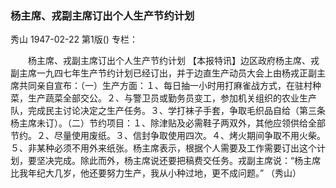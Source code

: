 ### 杨主席、戎副主席订出个人生产节约计划
秀山
1947-02-22
第1版()
专栏：

　　杨主席、戎副主席订出个人生产节约计划
    【本报特讯】边区政府杨主席、戎副主席一九四七年生产节约计划已经订出，并于边直生产动员大会上由杨戎正副主席共同亲自宣布：（一）生产方面：１、每日抽一小时用打麻雀战方式，在驻村种菜，生产蔬菜全部交公。２、与警卫员或勤务员变工，参加机关组织的农业生产队，完成民主讨论决定之生产任务。３、学打袜子手套，争取毛织品自给（第三条杨主席未订）。（二）节约项目：１、除津贴及必需鞋子两双外，其他应领供给全部节约。２、尽量使用废纸。３、信封争取使用四次。４、烤火期间争取不用火柴。５、非某种必须不用外来纸张。杨主席表示，根据个人需要及工作需要订出这个计划，要坚决完成。除此而外，杨主席说还要把稿费交任务。戎副主席说：“杨主席比我年纪大几岁，他还要努力生产，我从小种过地，更不成问题。”
                  （秀山）
